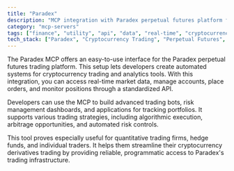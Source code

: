 ```yaml
---
title: "Paradex"
description: "MCP integration with Paradex perpetual futures platform for cryptocurrency trading workflows including market data, orders, and positions."
category: "mcp-servers"
tags: ["finance", "utility", "api", "data", "real-time", "cryptocurrency", "trading", "automation"]
tech_stack: ["Paradex", "Cryptocurrency Trading", "Perpetual Futures", "WebSocket API", "REST API", "algorithmic trading", "risk management", "portfolio tracking"]
---
```


The Paradex MCP offers an easy-to-use interface for the Paradex perpetual futures trading platform. This setup lets developers create automated systems for cryptocurrency trading and analytics tools. With this integration, you can access real-time market data, manage accounts, place orders, and monitor positions through a standardized API.

Developers can use the MCP to build advanced trading bots, risk management dashboards, and applications for tracking portfolios. It supports various trading strategies, including algorithmic execution, arbitrage opportunities, and automated risk controls.

This tool proves especially useful for quantitative trading firms, hedge funds, and individual traders. It helps them streamline their cryptocurrency derivatives trading by providing reliable, programmatic access to Paradex's trading infrastructure.